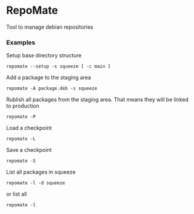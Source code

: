 # RepoMate

Tool to manage debian repositories

### Examples

Setup base directory structure

    repomate --setup -s squeeze [ -c main ]

Add a package to the staging area

    repomate -A package.deb -s squeeze

Rublish all packages from the staging area. That means they will be linked to production

    repomate -P
    
Load a checkpoint

    repomate -L

Save a checkpoint

    repomate -S
    
List all packages in squeeze

    repomate -l -d squeeze
    
or list all

    repomate -l



    


